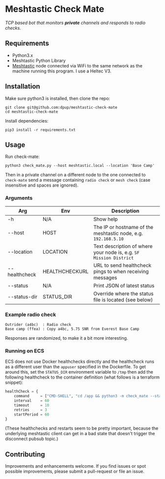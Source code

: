 # Meshtastic Check Mate

_TCP based bot that monitors **private** channels and responds to radio checks._

## Requirements

- Python3.x
- Meshtastic Python Library
- [Meshtastic](https://meshtastic.org) node connected via WiFi to the same network as the machine running this program. I use a Heltec V3.

## Installation

Make sure python3 is installed, then clone the repo:

    git clone git@github.com:dpup/meshtastic-check-mate
    cd meshtastic-check-mate

Install dependencies:

    pip3 install -r requirements.txt

## Usage

Run check-mate:

    python3 check_mate.py --host meshtastic.local --location 'Base Camp'

Then in a private channel on a different node to the one connected to `check-mate` send a message containing `radio check` or `mesh check` (case insensitive and spaces are ignored).

### Arguments

| Arg           | Env            | Description                                                        |
| ------------- | -------------- | ------------------------------------------------------------------ |
| -h            | N/A            | Show help                                                          |
| --host        | HOST           | The IP or hostname of the meshtastic node, e.g. `192.168.5.10`     |
| --location    | LOCATION       | Text description of where your node is, e.g. `SF Mission District` |
| --healthcheck | HEALTHCHECKURL | URL to send healthcheck pings to when receiving messages           |
| --status      | N/A            | Print JSON of latest status                                        |
| --status-dir  | STATUS_DIR     | Override where the status file is located (see below)              |

### Example radio check

    Outrider (a4bc)  : Radio check
    Base camp (ffea) : Copy a4bc, 5.75 SNR from Everest Base Camp

Responses are randomized, to make it a bit more interesting.

### Running on ECS

ECS does not use Docker healthchecks directly and the healthcheck runs as a different user than the `appuser` specified in the Dockerfile. To get around this, set the `STATUS_DIR` environment variable to `/tmp` then add the following healthcheck to the container definition (what follows is a terraform snippet):

```terraform
healthCheck = {
    command     = ["CMD-SHELL", "cd /app && python3 -m check_mate --status --status-dir=/tmp"]
    interval    = 60
    timeout     = 10
    retries     = 3
    startPeriod = 60
}
```

(These healthchecks and restarts seem to be pretty important, because the underlying meshtastic client can get in a bad state that doesn't trigger the disconnect pubsub topic.)

## Contributing

Improvements and enhancements welcome. If you find issues or spot possible
improvements, please submit a pull-request or file an issue.
